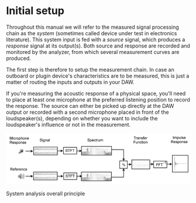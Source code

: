 # Initial setup
Throughout this manual we will refer to the measured signal processing chain as the <i>system</i> (sometimes
called device under test in electronics literature). This system input is fed with a <i>source</i> signal,
which produces a <i>response</i> signal at its output(s). Both source and response are recorded and
monitored by the analyzer, from which several measurement curves are produced.

The first step is therefore to setup the measurement chain. In case an outboard or plugin device's
characteristics are to be measured, this is just a matter of routing the inputs and outputs in your DAW.

If you're measuring the acoustic response of a physical space, you'll need to place at least one
microphone at the preferred listening position to record the response. The source can either be picked
up directly at the DAW output or recorded with a second microphone placed in front of the
loudspeaker(s), depending on whether you want to include the loudspeaker's influence or not in the
measurement.

![](include/SystemAnalysisPrinciple.png)

System analysis overall principle


